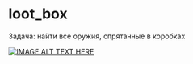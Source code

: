 # loot_box

Задача: найти все оружия, спрятанные в коробках

[![IMAGE ALT TEXT HERE](https://img.youtube.com/vi/eSl4EHYbYf8/0.jpg)](https://www.youtube.com/watch?v=eSl4EHYbYf8)
